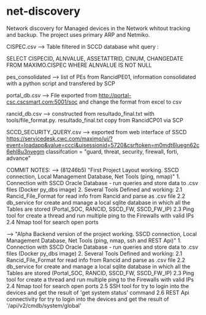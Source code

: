 # net-discovery
Network discovery for Managed devices in the Network whitout tracking and backup. The project uses primary ARP and Netmiko.

CISPEC.csv --> Table filtered in SCCD database whit query :

SELECT CISPECID, ALNVALUE, ASSETATTRID, CINUM, CHANGEDATE
FROM MAXIMO.CISPEC
WHERE ALNVALUE IS NOT NULL

pes_consolidated --> list of PEs from RancidPE01, information consolidated with a python script and transfered by SCP

portal_db.csv --> File exported from  http://portal-csc.cscsmart.com:5001/soc and change the format from excel to csv

rancid_db.csv --> constructed from resultado_final.txt  with tools/file_format.py. resultado_final.txt copy from RancidCP01 via SCP

SCCD_SECURITY_QUERY.csv --> exported from web interface of SSCD  https://servicedesk.cwc.com/maximo/ui/?event=loadapp&value=ccci&uisessionid=5720&csrftoken=m0mdt6luegn62c6ehl8u3nvegm classifcation = "guard, threat, security, firewall, forti, advance"


COMMIT NOTES:
--> (81246b5) "First Project Layout working. SSCD connection, Local Management Database, Net Tools (ping, nmap)"
    1. Connection with SSCD Oracle Database - run queries and store data to .csv files (Docker py_dbs image)
    2. Several Tools Defined and working:
        2.1 Rancid_File_Format for read info from Rancid and parse as .csv file
        2.2 db_service for create and manage a local sqlite database in which all the Tables are stored (Portal_SOC, RANCID, SSCD_FW, SSCD_FW_IP)
        2.3 Ping tool for create a thread and run multiple ping to the Firewalls with valid IPs
        2.4 Nmap tool for search open ports

--> "Alpha Backend version of the project working. SSCD connection, Local Management Database, Net Tools (ping, nmap, ssh and REST Api)"
    1. Connection with SSCD Oracle Database - run queries and store data to .csv files (Docker py_dbs image)
    2. Several Tools Defined and working:
        2.1 Rancid_File_Format for read info from Rancid and parse as .csv file
        2.2 db_service for create and manage a local sqlite database in which all the Tables are stored (Portal_SOC, RANCID, SSCD_FW, SSCD_FW_IP)
        2.3 Ping tool for create a thread and run multiple ping to the Firewalls with valid IPs
        2.4 Nmap tool for search open ports
        2.5 SSH tool for try to login into the devices and get the result of 'get system status' command
        2.6 REST Api connectivity for try to login into the devices and get the result of '/api/v2/cmdb/system/global'